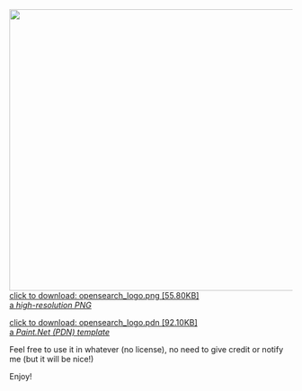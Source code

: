 <a href="https://icompile.eladkarako.com/_uploads/2017/04/opensearch_logo.png" download="opensearch_logo.png" type="application/octet-stream">
<img src="https://icompile.eladkarako.com/_uploads/2017/04/opensearch_logo.png" alt="" width="725" height="501" />
<br/>
click to download: opensearch_logo.png [55.80KB]
<br/>
a <em>high-resolution PNG</em>
</a>

<a href="https://icompile.eladkarako.com/_uploads/2017/04/opensearch_logo.pdn" download="opensearch_logo.pdn" type="application/octet-stream">click to download: opensearch_logo.pdn [92.10KB]
<br/>
a <em>Paint.Net (PDN) template</em>
</a>

Feel free to use it in whatever (no license),
no need to give credit or notify me (but it will be nice!)

Enjoy!